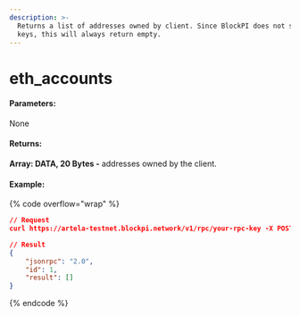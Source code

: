 ```yaml
---
description: >-
  Returns a list of addresses owned by client. Since BlockPI does not store
  keys, this will always return empty.
---
```


# eth\_accounts

#### **Parameters:**

None

#### **Returns:**

**Array: DATA, 20 Bytes -** addresses owned by the client.

#### Example:

{% code overflow="wrap" %}
```json
// Request
curl https://artela-testnet.blockpi.network/v1/rpc/your-rpc-key -X POST -H "Content-Type: application/json" --data '{"jsonrpc":"2.0", "method":"eth_accounts","params":[],"id":1}'

// Result
{
    "jsonrpc": "2.0",
    "id": 1,
    "result": []
}
```
{% endcode %}
